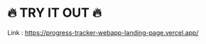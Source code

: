 #  :fire: TRY IT OUT :fire:
Link : https://progress-tracker-webapp-landing-page.vercel.app/
</br>
</br>


